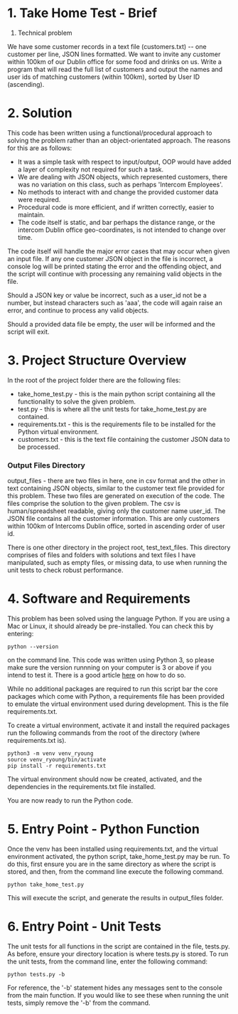 # 1. Take Home Test - Brief

1. Technical problem

We have some customer records in a text file (customers.txt) -- one customer per line, JSON lines formatted. We want to 
invite any customer within 100km of our Dublin office for some food and drinks on us. Write a program that will read 
the full list of customers and output the names and user ids of matching customers (within 100km), sorted by User ID 
(ascending).

# 2. Solution

This code has been written using a functional/procedural approach to solving the problem rather than an object-orientated
approach. The reasons for this are as follows:

* It was a simple task with respect to input/output, OOP would have added a layer of complexity not required for such 
a task.
* We are dealing with JSON objects, which represented customers, there was no variation on this class, such as perhaps
'Intercom Employees'.
* No methods to interact with and change the provided customer data were required.
* Procedural code is more efficient, and if written correctly, easier to maintain.
* The code itself is static, and bar perhaps the distance range, or the intercom Dublin office geo-coordinates,
is not intended to change over time. 

The code itself will handle the major error cases that may occur when given an input file. If any one customer JSON object
in the file is incorrect, a console log will be printed stating the error and the offending object, and the script will continue
with processing any remaining valid objects in the file.

Should a JSON key or value be incorrect, such as a user_id not be a number, but instead characters such as 'aaa',
the code will again raise an error, and continue to process any valid objects.

Should a provided data file be empty, the user will be informed and the script will exit.


# 3. Project Structure Overview

In the root of the project folder there are the following files:

* take_home_test.py - this is the main python script containing all the functionality to solve the given problem.
* test.py - this is where all the unit tests for take_home_test.py are contained.
* requirements.txt - this is the requirements file to be installed for the Python virtual environment.
* customers.txt - this is the text file containing the customer JSON data to be processed.

### Output Files Directory

output_files - there are two files in here, one in csv format and the other in text containing JSON objects, similar 
to the customer text file provided for this problem. These two files are generated on execution of the code.
The files comprise the solution to the given problem. The csv is human/spreadsheet readable, giving only the customer name 
user_id. The JSON file contains all the customer information. This are only customers within 100km of Intercoms Dublin office,
sorted in ascending order of user id.

There is one other directory in the project root, test_text_files. This directory comprises of files and folders with solutions 
and text files I have manipulated,
such as empty files, or missing data, to use when running the unit tests to check robust performance.


# 4. Software and Requirements

This problem has been solved using the language Python. If you are using a Mac or Linux, it should already be 
pre-installed. You can check this by entering:

```
python --version
```

on the command line. This code was written using Python 3, so please make sure the version runnning on your computer is 
3 or above if you intend to test it. There is a good article [here](https://wsvincent.com/install-python3-mac/) on how
to do so. 

While no additional packages are required to run this script 
bar the core packages which come with Python, a requirements file has been provided to emulate the virtual environment 
used during development. This is the file requirements.txt.

To create a virtual environment, activate it and install the required packages run the following commands from the root of the 
directory (where requirements.txt is).

```
python3 -m venv venv_ryoung
source venv_ryoung/bin/activate
pip install -r requirements.txt
```

The virtual environment should now be created, activated, and the dependencies in the requirements.txt file installed.

You are now ready to run the Python code.

# 5. Entry Point - Python Function

Once the venv has been installed using requirements.txt, and the virtual environment activated, 
the python script, take_home_test.py may be run. To do this, first ensure you are in the same directory as where the script is
stored, and then, from the command line execute the following command.

```
python take_home_test.py
```

This will execute the script, and generate the results in output_files folder.


# 6. Entry Point - Unit Tests

The unit tests for all functions in the script are contained in the file, tests.py. As before, ensure your directory 
location is where tests.py is stored. To run the unit tests, from the command line, enter the following command:

```
python tests.py -b
```

For reference, the '-b' statement hides any messages sent to the console from the main function. If you would like to see 
these when running the unit tests, simply remove the '-b' from the command.